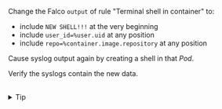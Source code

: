 
Change the Falco `output` of rule "Terminal shell in container" to:
* include `NEW SHELL!!!` at the very beginning
* include `user_id=%user.uid` at any position
* include `repo=%container.image.repository` at any position

Cause syslog output again by creating a shell in that *Pod*.

Verify the syslogs contain the new data.





<br>

<details><summary>Tip</summary>

https://falco.org/docs/rules/supported-fields

<br>

```bash
cd /etc/falco/

grep -ri "shell in"
```{{exec}}


</details>






<br>

<details><summary>Solution</summary>

<br>

```bash
cd /etc/falco/

cp falco_rules.yaml falco_rules.local.yaml

vim falco_rules.local.yaml
```{{exec}}

<br>

```yaml
- rule: Terminal shell in container
  desc: A shell was used as the entrypoint/exec point into a container with an attached terminal.
  condition: >
    spawned_process and container
    and shell_procs and proc.tty != 0
    and container_entrypoint
    and not user_expected_terminal_shell_in_container_conditions
  output: >
    NEW SHELL!!! (user_id=%user.uid repo=%container.image.repository %user.uiduser=%user.name user_loginuid=%user.loginuid %container.info
    shell=%proc.name parent=%proc.pname cmdline=%proc.cmdline terminal=%proc.tty container_id=%container.id image=%container.image.repository)
  priority: NOTICE
  tags: [container, shell, mitre_execution]
```

<br>

```bash
service falco restart

k exec -it pod -- sh

cat /var/log/syslog | grep falco | grep shell
```{{exec}}


</details>
